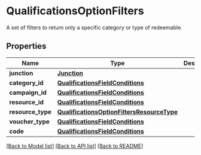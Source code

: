 # QualificationsOptionFilters

A set of filters to return only a specific category or type of redeemable.

## Properties
Name | Type | Description | Notes
------------ | ------------- | ------------- | -------------
**junction** | [**Junction**](Junction.md) |  | [optional] 
**category_id** | [**QualificationsFieldConditions**](QualificationsFieldConditions.md) |  | [optional] 
**campaign_id** | [**QualificationsFieldConditions**](QualificationsFieldConditions.md) |  | [optional] 
**resource_id** | [**QualificationsFieldConditions**](QualificationsFieldConditions.md) |  | [optional] 
**resource_type** | [**QualificationsOptionFiltersResourceType**](QualificationsOptionFiltersResourceType.md) |  | [optional] 
**voucher_type** | [**QualificationsFieldConditions**](QualificationsFieldConditions.md) |  | [optional] 
**code** | [**QualificationsFieldConditions**](QualificationsFieldConditions.md) |  | [optional] 

[[Back to Model list]](../README.md#documentation-for-models) [[Back to API list]](../README.md#documentation-for-api-endpoints) [[Back to README]](../README.md)


